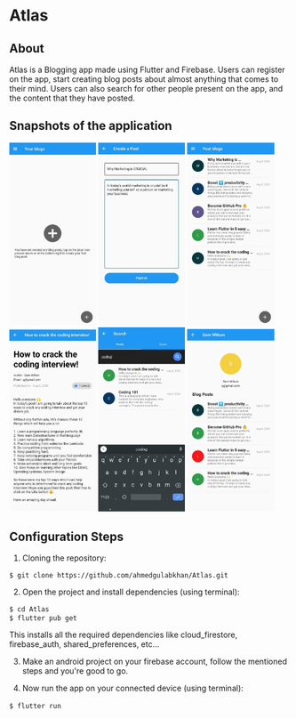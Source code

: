 # Atlas
## About
Atlas is a Blogging app made using Flutter and Firebase. Users can register on the app, start creating blog posts about almost anything that comes to their mind. Users can also search for other people present on the app, and the content that they have posted. 

## Snapshots of the application

<img src="./snapshots/Snapshot1.jpeg" width="31%" />
<img src="./snapshots/Snapshot2.jpeg" width="31%" />
<img src="./snapshots/Snapshot3.jpeg" width="31%" />
<img src="./snapshots/Snapshot4.jpeg" width="31%" />
<img src="./snapshots/Snapshot5.jpeg" width="31%" />
<img src="./snapshots/Snapshot6.jpeg" width="31%" />

## Configuration Steps
1. Cloning the repository:

```
$ git clone https://github.com/ahmedgulabkhan/Atlas.git
```

2. Open the project and install dependencies (using terminal):

```
$ cd Atlas
$ flutter pub get
```
This installs all the required dependencies like cloud_firestore, firebase_auth, shared_preferences, etc...

3. Make an android project on your firebase account, follow the mentioned steps and you're good to go.

4. Now run the app on your connected device (using terminal):

`$ flutter run`
